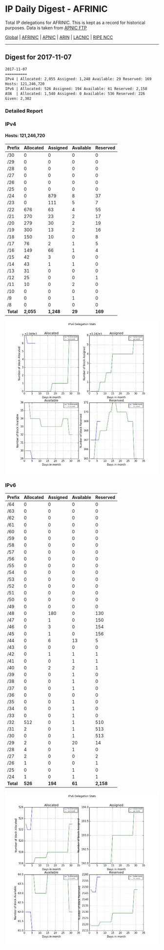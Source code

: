 # IP Daily Digest - AFRINIC

Total IP delegations for AFRINIC. This is kept as a record for historical purposes. Data is taken from [APNIC FTP](https://ftp.apnic.net/)

[Global](https://github.com/csmets/IP-Daily-Digest) | [AFRINIC](https://github.com/csmets/IP-Daily-Digest/tree/master/archives/AFRINIC) | [APNIC](https://github.com/csmets/IP-Daily-Digest/tree/master/archives/APNIC) | [ARIN](https://github.com/csmets/IP-Daily-Digest/tree/master/archives/ARIN) | [LACNIC](https://github.com/csmets/IP-Daily-Digest/tree/master/archives/LACNIC) | [RIPE NCC](https://github.com/csmets/IP-Daily-Digest/tree/master/archives/RIPE_NCC)

---

## Digest for 2017-11-07
```
2017-11-07
==========
IPv4 | Allocated: 2,055 Assigned: 1,248 Available: 29 Reserved: 169 Hosts: 121,246,720
IPv6 | Allocated: 526 Assigned: 194 Available: 61 Reserved: 2,158
ASN  | Allocated: 1,540 Assigned: 0 Available: 536 Reserved: 226 Given: 2,302
```

### Detailed Report

### IPv4

#### Hosts: **121,246,720**

| Prefix | Allocated | Assigned | Available | Reserved |
| ----- | ----- | ----- | ----- | ----- |
| /30 | 0 | 0 | 0 | 0 |
| /29 | 0 | 0 | 0 | 0 |
| /28 | 0 | 0 | 0 | 0 |
| /27 | 0 | 0 | 0 | 0 |
| /26 | 0 | 0 | 0 | 0 |
| /25 | 0 | 0 | 0 | 0 |
| /24 | 0 | 879 | 8 | 37 |
| /23 | 0 | 111 | 5 | 7 |
| /22 | 676 | 63 | 4 | 55 |
| /21 | 270 | 23 | 2 | 17 |
| /20 | 279 | 30 | 2 | 19 |
| /19 | 300 | 13 | 2 | 16 |
| /18 | 150 | 10 | 0 | 8 |
| /17 | 76 | 2 | 1 | 5 |
| /16 | 149 | 66 | 1 | 4 |
| /15 | 42 | 3 | 0 | 0 |
| /14 | 43 | 1 | 1 | 0 |
| /13 | 31 | 0 | 0 | 0 |
| /12 | 25 | 0 | 0 | 1 |
| /11 | 10 | 0 | 2 | 0 |
| /10 | 0 | 0 | 0 | 0 |
| /9 | 0 | 0 | 1 | 0 |
| /8 | 0 | 0 | 0 | 0 |
| **Total** | **2,055** | **1,248** | **29** | **169** |

![ipv4-stats](ipv4-figure.png)

### IPv6

| Prefix | Allocated | Assigned | Available | Reserved |
| ----- | ----- | ----- | ----- | ----- |
| /64 | 0 | 0 | 0 | 0 |
| /63 | 0 | 0 | 0 | 0 |
| /62 | 0 | 0 | 0 | 0 |
| /61 | 0 | 0 | 0 | 0 |
| /60 | 0 | 0 | 0 | 0 |
| /59 | 0 | 0 | 0 | 0 |
| /58 | 0 | 0 | 0 | 0 |
| /57 | 0 | 0 | 0 | 0 |
| /56 | 0 | 0 | 0 | 0 |
| /55 | 0 | 0 | 0 | 0 |
| /54 | 0 | 0 | 0 | 0 |
| /53 | 0 | 0 | 0 | 0 |
| /52 | 0 | 0 | 0 | 0 |
| /51 | 0 | 0 | 0 | 0 |
| /50 | 0 | 0 | 0 | 0 |
| /49 | 0 | 0 | 0 | 0 |
| /48 | 0 | 180 | 0 | 130 |
| /47 | 0 | 1 | 0 | 150 |
| /46 | 0 | 3 | 0 | 154 |
| /45 | 0 | 1 | 0 | 156 |
| /44 | 0 | 6 | 13 | 5 |
| /43 | 0 | 0 | 0 | 0 |
| /42 | 0 | 1 | 1 | 1 |
| /41 | 0 | 0 | 1 | 1 |
| /40 | 0 | 2 | 2 | 1 |
| /39 | 0 | 0 | 1 | 0 |
| /38 | 0 | 0 | 1 | 0 |
| /37 | 0 | 0 | 1 | 0 |
| /36 | 0 | 0 | 0 | 0 |
| /35 | 0 | 0 | 1 | 0 |
| /34 | 0 | 0 | 1 | 0 |
| /33 | 0 | 0 | 1 | 0 |
| /32 | 512 | 0 | 1 | 510 |
| /31 | 2 | 0 | 1 | 513 |
| /30 | 0 | 0 | 1 | 513 |
| /29 | 2 | 0 | 20 | 14 |
| /28 | 4 | 0 | 1 | 0 |
| /27 | 2 | 0 | 0 | 2 |
| /26 | 1 | 0 | 0 | 1 |
| /25 | 0 | 0 | 1 | 0 |
| /24 | 1 | 0 | 1 | 1 |
| **Total** | **526** | **194** | **61** | **2,158** |

![ipv6-stats](ipv6-figure.png)